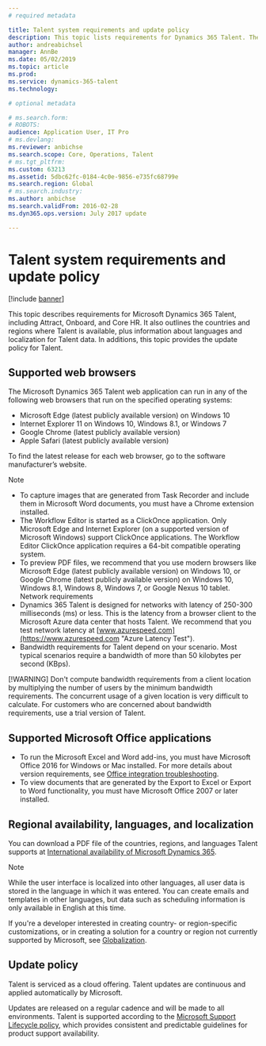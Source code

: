 ```yaml
---
# required metadata

title: Talent system requirements and update policy
description: This topic lists requirements for Dynamics 365 Talent. The update policy is outlined, as well.
author: andreabichsel
manager: AnnBe
ms.date: 05/02/2019
ms.topic: article
ms.prod: 
ms.service: dynamics-365-talent
ms.technology: 

# optional metadata

# ms.search.form:
# ROBOTS: 
audience: Application User, IT Pro
# ms.devlang: 
ms.reviewer: anbichse
ms.search.scope: Core, Operations, Talent
# ms.tgt_pltfrm: 
ms.custom: 63213
ms.assetid: 5dbc62fc-0184-4c0e-9856-e735fc68799e
ms.search.region: Global
# ms.search.industry: 
ms.author: anbichse
ms.search.validFrom: 2016-02-28
ms.dyn365.ops.version: July 2017 update

---
```


# Talent system requirements and update policy

[!include [banner](includes/banner.md)]

This topic describes requirements for Microsoft Dynamics 365 Talent, including Attract, Onboard, and Core HR. It also outlines the countries and regions where Talent is available, plus information about languages and localization for Talent data. In additions, this topic provides the update policy for Talent.

## Supported web browsers

The Microsoft Dynamics 365 Talent web application can run in any of the following web browsers that run on the specified operating systems: 

*   Microsoft Edge (latest publicly available version) on Windows 10
*   Internet Explorer 11 on Windows 10, Windows 8.1, or Windows 7
*   Google Chrome (latest publicly available version)
*   Apple Safari (latest publicly available version)

To find the latest release for each web browser, go to the software manufacturer’s website. 

> [!NOTE]
> * To capture images that are generated from Task Recorder and include them in Microsoft Word documents, you must have a Chrome extension installed. 
> * The Workflow Editor is started as a ClickOnce application. Only Microsoft Edge and Internet Explorer (on a supported version of Microsoft Windows) support ClickOnce applications. The Workflow Editor ClickOnce application requires a 64-bit compatible operating system.
> * To preview PDF files, we recommend that you use modern browsers like Microsoft Edge (latest publicly available version) on Windows 10, or Google Chrome (latest publicly available version) on Windows 10, Windows 8.1, Windows 8, Windows 7, or Google Nexus 10 tablet.
>   Network requirements
> * Dynamics 365 Talent is designed for networks with latency of 250-300 milliseconds (ms) or less. This is the latency from a browser client to the Microsoft Azure data center that hosts Talent. We recommend that you test network latency at [www.azurespeed.com](https://www.azurespeed.com "Azure Latency Test").
> * Bandwidth requirements for Talent depend on your scenario. Most typical scenarios require a bandwidth of more than 50 kilobytes per second (KBps).
> 
> [!WARNING]
> Don't compute bandwidth requirements from a client location by multiplying the number of users by the minimum bandwidth requirements. The concurrent usage of a given location is very difficult to calculate. For customers who are concerned about bandwidth requirements, use a trial version of Talent.

## Supported Microsoft Office applications

* To run the Microsoft Excel and Word add-ins, you must have Microsoft Office 2016 for Windows or Mac installed. For more details about version requirements, see [Office integration troubleshooting](../dev-itpro/office-integration/office-integration-troubleshooting.md "Office integration troubleshooting").
* To view documents that are generated by the Export to Excel or Export to Word functionality, you must have Microsoft Office 2007 or later installed.

## Regional availability, languages, and localization

You can download a PDF file of the countries, regions, and languages Talent supports at [International availability of Microsoft Dynamics 365](https://docs.microsoft.com/dynamics365/get-started/availability). 

> [!NOTE]
> While the user interface is localized into other languages, all user data is stored in the language in which it was entered. You can create emails and templates in other languages, but data such as scheduling information is only available in English at this time.

If you're a developer interested in creating country- or region-specific customizations, or in creating a solution for a country or region not currently supported by Microsoft, see [Globalization](https://docs.microsoft.com/dynamics365/unified-operations/dev-itpro/lcs-solutions/country-region).

## Update policy

Talent is serviced as a cloud offering. Talent updates are continuous and applied automatically by Microsoft.

Updates are released on a regular cadence and will be made to all environments. Talent is supported according to the [Microsoft Support Lifecycle policy](https://support.microsoft.com/gp/lifecycle#gp/OSSLpolicy "Microsoft Support Lifecycle"), which provides consistent and predictable guidelines for product support availability.
